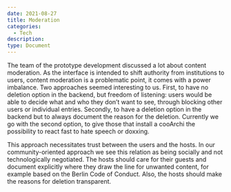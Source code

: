 ```yaml
---
date: 2021-08-27
title: Moderation
categories:
  - Tech
description: 
type: Document
---
```

The team of the prototype development discussed a lot about content moderation. As the interface is intended to shift authority from institutions to users, content moderation is a problematic point, it comes with a power imbalance. Two approaches seemed interesting to us. First, to have no deletion option in the backend, but freedom of listening: users would be able to decide what and who they don’t want to see, through blocking other users or individual entries. Secondly, to have a deletion option in the backend but to always document the reason for the deletion. Currently we go with the second option, to give those that install a cooArchi the possibility to react fast to hate speech or doxxing. 

This approach necessitates trust between the users and the hosts. In our community-oriented approach we see this relation as being socially and not technologically negotiated. The hosts should care for their guests and document explicitly where they draw the line for unwanted content, for example based on the Berlin Code of Conduct. Also, the hosts should make the reasons for deletion transparent.

